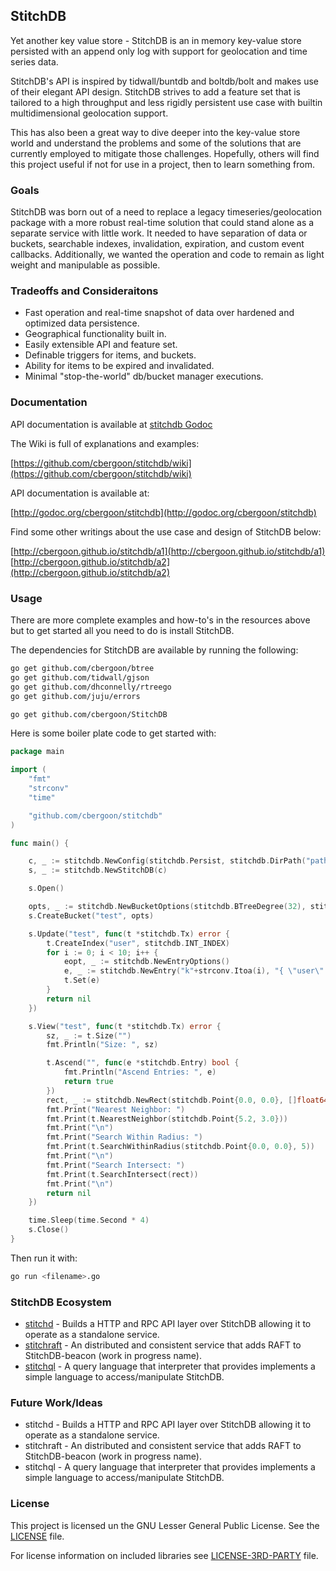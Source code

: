 ## StitchDB
Yet another key value store - StitchDB is an in memory key-value store persisted with an append only log with support for 
geolocation and time series data. 

StitchDB's API is inspired by tidwall/buntdb and boltdb/bolt and makes use of their elegant API design. StitchDB strives 
to add a feature set that is tailored to a high throughput and less rigidly persistent use case with builtin multidimensional
geolocation support. 

This has also been a great way to dive deeper into the key-value store world and understand the problems and some of the solutions that 
are currently employed to mitigate those challenges. Hopefully, others will find this project useful if not for use in a project, 
then to learn something from. 

### Goals
StitchDB was born out of a need to replace a legacy timeseries/geolocation package with a more robust real-time solution 
that could stand alone as a separate service with little work. It needed to have separation of data or buckets, searchable 
indexes, invalidation, expiration, and custom event callbacks. Additionally, we wanted the operation and code to remain as
light weight and manipulable as possible.
 
### Tradeoffs and Consideraitons
* Fast operation and real-time snapshot of data over hardened and optimized data persistence.
* Geographical functionality built in.
* Easily extensible API and feature set.
* Definable triggers for items, and buckets.
* Ability for items to be expired and invalidated. 
* Minimal "stop-the-world" db/bucket manager executions.
 
### Documentation

API documentation is available at [stitchdb Godoc](https://godoc.org/github.com/cbergoon/stitchdb)

The Wiki is full of explanations and examples:

[https://github.com/cbergoon/stitchdb/wiki](https://github.com/cbergoon/stitchdb/wiki)

API documentation is available at:

[http://godoc.org/cbergoon/stitchdb](http://godoc.org/cbergoon/stitchdb)

Find some other writings about the use case and design of StitchDB below:

[http://cbergoon.github.io/stitchdb/a1](http://cbergoon.github.io/stitchdb/a1)
[http://cbergoon.github.io/stitchdb/a2](http://cbergoon.github.io/stitchdb/a2) 

### Usage

There are more complete examples and how-to's in the resources above but to get started all you need to do is install StitchDB. 

The dependencies for StitchDB are available by running the following:

```bash
go get github.com/cbergoon/btree
go get github.com/tidwall/gjson
go get github.com/dhconnelly/rtreego
go get github.com/juju/errors
```

```bash 
go get github.com/cbergoon/StitchDB
```

Here is some boiler plate code to get started with:  

```go
package main

import (
	"fmt"
	"strconv"
	"time"

	"github.com/cbergoon/stitchdb"
)

func main() {

	c, _ := stitchdb.NewConfig(stitchdb.Persist, stitchdb.DirPath("path/to/loc/"), stitchdb.Sync(stitchdb.MNGFREQ), stitchdb.ManageFrequency(1*time.Second), stitchdb.Developer, stitchdb.PerformanceMonitor, stitchdb.BucketFileMultLimit(10))
	s, _ := stitchdb.NewStitchDB(c)

	s.Open()

	opts, _ := stitchdb.NewBucketOptions(stitchdb.BTreeDegree(32), stitchdb.Geo)
	s.CreateBucket("test", opts)

	s.Update("test", func(t *stitchdb.Tx) error {
		t.CreateIndex("user", stitchdb.INT_INDEX)
		for i := 0; i < 10; i++ {
			eopt, _ := stitchdb.NewEntryOptions()
			e, _ := stitchdb.NewEntry("k"+strconv.Itoa(i), "{ \"user\":\""+strconv.Itoa(10-i)+"\", \"coords\": ["+strconv.Itoa(i)+", 3.0]}", true, eopt)
			t.Set(e)
		}
		return nil
	})

	s.View("test", func(t *stitchdb.Tx) error {
		sz, _ := t.Size("")
		fmt.Println("Size: ", sz)

		t.Ascend("", func(e *stitchdb.Entry) bool {
			fmt.Println("Ascend Entries: ", e)
			return true
		})
		rect, _ := stitchdb.NewRect(stitchdb.Point{0.0, 0.0}, []float64{10, 10})
		fmt.Print("Nearest Neighbor: ")
		fmt.Print(t.NearestNeighbor(stitchdb.Point{5.2, 3.0}))
		fmt.Print("\n")
		fmt.Print("Search Within Radius: ")
		fmt.Print(t.SearchWithinRadius(stitchdb.Point{0.0, 0.0}, 5))
		fmt.Print("\n")
		fmt.Print("Search Intersect: ")
		fmt.Print(t.SearchIntersect(rect))
		fmt.Print("\n")
		return nil
	})

	time.Sleep(time.Second * 4)
	s.Close()
}

```

Then run it with:
```bash
go run <filename>.go
```
### StitchDB Ecosystem
* [stitchd](https://github.com/cbergoon/stitchd) - Builds a HTTP and RPC API layer over StitchDB allowing it to operate as a standalone service.
* [stitchraft](https://github.com/cbergoon/stitchraft) - An distributed and consistent service that adds RAFT to StitchDB-beacon (work in progress name).
* [stitchql](https://github.com/cbergoon/stitchql) - A query language that interpreter that provides implements a simple language to access/manipulate StitchDB.

### Future Work/Ideas
* stitchd - Builds a HTTP and RPC API layer over StitchDB allowing it to operate as a standalone service.
* stitchraft - An distributed and consistent service that adds RAFT to StitchDB-beacon (work in progress name).
* stitchql - A query language that interpreter that provides implements a simple language to access/manipulate StitchDB.

### License 

This project is licensed un the GNU Lesser General Public License. See the [LICENSE](https://github.com/cbergoon/stitchdb/blob/master/LICENSE) file. 

For license information on included libraries see [LICENSE-3RD-PARTY](https://github.com/cbergoon/stitchdb/blob/master/LICENSE-3RD=PARTY) file. 

